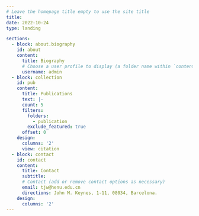 ```yaml
---
# Leave the homepage title empty to use the site title
title:
date: 2022-10-24
type: landing

sections:
  - block: about.biography
    id: about
    content:
      title: Biography
      # Choose a user profile to display (a folder name within `content/authors/`)
      username: admin
  - block: collection
    id: pub
    content:
      title: Publications
      text: |-
      count: 5
      filters:
        folders:
          - publication
        exclude_featured: true
      offset: 0
    design:
      columns: '2'
      view: citation
  - block: contact
    id: contact
    content:
      title: Contact
      subtitle:
      # Contact (add or remove contact options as necessary)
      email: tjw@henu.edu.cn
      directions: John M. Keynes, 1-11, 08034, Barcelona.
    design:
      columns: '2'
---
```


